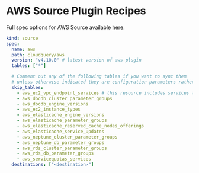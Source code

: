# AWS Source Plugin Recipes

Full spec options for AWS Source available [here](https://github.com/cloudquery/cloudquery/blob/main/plugins/source/aws/docs/configuration.md).

```yaml
kind: source
spec:
  name: aws
  path: cloudquery/aws
  version: "v4.10.0" # latest version of aws plugin
  tables: ["*"]

  # Comment out any of the following tables if you want to sync them
  # unless otherwise indicated they are configuration parameters rather than configured resources
  skip_tables:
    - aws_ec2_vpc_endpoint_services # this resource includes services that are available from AWS as well as other AWS Accounts
    - aws_docdb_cluster_parameter_groups
    - aws_docdb_engine_versions
    - aws_ec2_instance_types
    - aws_elasticache_engine_versions
    - aws_elasticache_parameter_groups
    - aws_elasticache_reserved_cache_nodes_offerings
    - aws_elasticache_service_updates
    - aws_neptune_cluster_parameter_groups
    - aws_neptune_db_parameter_groups
    - aws_rds_cluster_parameter_groups
    - aws_rds_db_parameter_groups
    - aws_servicequotas_services
  destinations: ["<destination>"]
```
